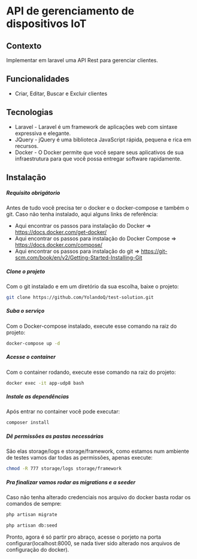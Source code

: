 # API de gerenciamento de dispositivos IoT
## Contexto
Implementar em laravel uma API Rest para gerenciar clientes.

## Funcionalidades
- Criar, Editar, Buscar e Excluir clientes

## Tecnologias

- Laravel - Laravel é um framework de aplicações web com sintaxe expressiva e elegante.
- JQuery - jQuery é uma biblioteca JavaScript rápida, pequena e rica em recursos.
- Docker - O Docker permite que você separe seus aplicativos de sua infraestrutura para que você possa entregar software rapidamente.

## Instalação

##### Requisito obrigátorio
Antes de tudo você precisa ter o docker e o docker-compose e também o git.
Caso não tenha instalado, aqui alguns links de referência:
- Aqui encontrar os passos para instalação do Docker => https://docs.docker.com/get-docker/ 
- Aqui encontrar os passos para instalação do Docker Compose => https://docs.docker.com/compose/ 
- Aqui encontrar os passos para instalação do git => https://git-scm.com/book/en/v2/Getting-Started-Installing-Git

##### Clone o projeto
Com o git instalado e em um diretório da sua escolha, baixe o projeto:

```sh
git clone https://github.com/YolandoQ/test-solution.git
```

##### Suba o serviço
Com o Docker-compose instalado, execute esse comando na raiz do projeto:

```sh
docker-compose up -d
```

##### Acesse o container
Com o container rodando, execute esse comando na raiz do projeto:

```sh
docker exec -it app-udp8 bash
```

##### Instale as dependências
Após entrar no container você pode executar:

```sh
composer install
```

##### Dê permissões as pastas necessárias
São elas storage/logs e storage/framework, como estamos num ambiente de testes vamos dar todas as permissões, apenas execute:

```sh
chmod -R 777 storage/logs storage/framework
```

##### Pra finalizar vamos rodar as migrations e a seeder
Caso não tenha alterado credenciais nos arquivo do docker basta rodar os comandos de sempre:

```sh
php artisan migrate
```

```sh
php artisan db:seed
```

Pronto, agora é só partir pro abraço, acesse o porjeto na porta configurar(localhost:8000, se nada tiver sido alterado nos arquivos de configuração do docker).